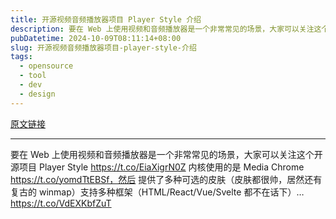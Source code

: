 ```yaml
---
title: 开源视频音频播放器项目 Player Style 介绍
description: 要在 Web 上使用视频和音频播放器是一个非常常见的场景，大家可以关注这个开源项目 Player Style 
pubDatetime: 2024-10-09T08:11:14+08:00
slug: 开源视频音频播放器项目-player-style-介绍
tags: 
  - opensource
  - tool
  - dev
  - design
---
```


[原文链接](https://x.com/vikingmute/status/1843832582968095129?s=12&t=D3VZWD30-f7ylSHW3OdYgQ)

---

要在 Web 上使用视频和音频播放器是一个非常常见的场景，大家可以关注这个开源项目 Player Style https://t.co/EiaXigrN0Z 内核使用的是 Media Chrome https://t.co/yomdTtEBSf，然后 提供了多种可选的皮肤（皮肤都很帅，居然还有复古的 winmap）支持多种框架（HTML/React/Vue/Svelte 都不在话下）… https://t.co/VdEXKbfZuT
